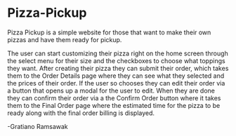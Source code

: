 # Pizza-Pickup

Pizza Pickup is a simple website for those that want to make their own pizzas and have them ready for pickup. 

The user can start customizing their pizza right on the home screen through the select menu for their size and the checkboxes to choose what toppings they want.
After creating their pizza they can submit their order, which takes them to the Order Details page where they can see what they selected and the prices of their order. 
If the user so chooses they can edit their order via a button that opens up a modal for the user to edit. When they are done they can confirm their order via a the Confirm Order button where it takes them to the Final Order page where the estimated time for the pizza to be ready along with the final order billing is displayed.

-Gratiano Ramsawak
